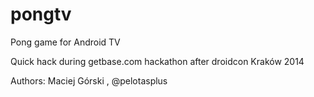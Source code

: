 pongtv
======

Pong game for Android TV

Quick hack during getbase.com hackathon after droidcon Kraków 2014

Authors: Maciej Górski , @pelotasplus
